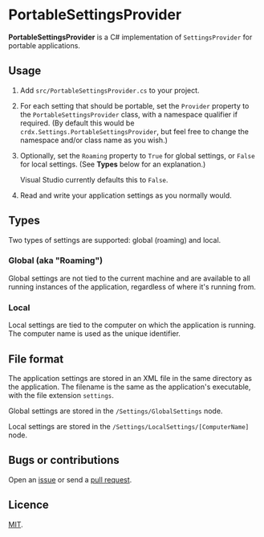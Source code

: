 # PortableSettingsProvider

**PortableSettingsProvider** is a C# implementation of `SettingsProvider` for portable applications. 

## Usage

1. Add `src/PortableSettingsProvider.cs` to your project.

2. For each setting that should be portable, set the `Provider` property to the `PortableSettingsProvider` class, with a namespace qualifier if required. (By default this would be `crdx.Settings.PortableSettingsProvider`, but feel free to change the namespace and/or class name as you wish.)

3. Optionally, set the `Roaming` property to `True` for global settings, or `False` for local settings. (See **Types** below for an explanation.) 

   Visual Studio currently defaults this to `False`.

4. Read and write your application settings as you normally would.

## Types

Two types of settings are supported: global (roaming) and local.

### Global (aka "Roaming")

Global settings are not tied to the current machine and are available to all running instances of the application, regardless of where it's running from.

### Local

Local settings are tied to the computer on which the application is running. The computer name is used as the unique identifier.

## File format

The application settings are stored in an XML file in the same directory as the application. The filename is the same as the application's executable, with the file extension `settings`.

Global settings are stored in the `/Settings/GlobalSettings` node.

Local settings are stored in the `/Settings/LocalSettings/[ComputerName]` node.

## Bugs or contributions

Open an [issue](http://github.com/crdx/PortableSettingsProvider/issues) or send a [pull request](http://github.com/crdx/PortableSettingsProvider/pulls).

## Licence

[MIT](https://github.com/crdx/PortableSettingsProvider/blob/master/LICENCE.md).
